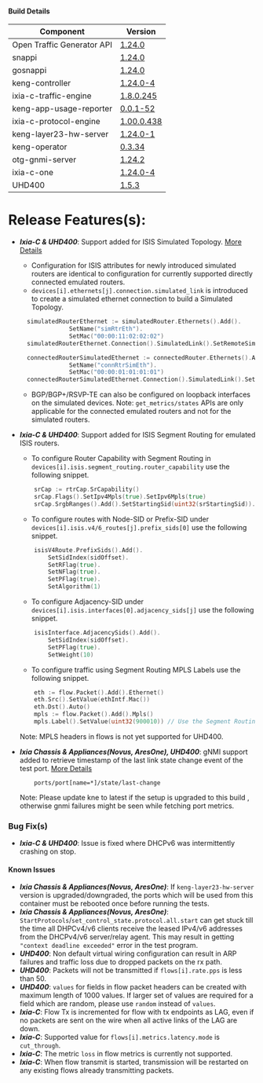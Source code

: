 #### Build Details

| Component                     | Version       |
|-------------------------------|---------------|
| Open Traffic Generator API    | [1.24.0](https://redocly.github.io/redoc/?url=https://raw.githubusercontent.com/open-traffic-generator/models/v1.24.0/artifacts/openapi.yaml)         |
| snappi                        | [1.24.0](https://pypi.org/project/snappi/1.24.0)        |
| gosnappi                      | [1.24.0](https://pkg.go.dev/github.com/open-traffic-generator/snappi/gosnappi@v1.24.0)        |
| keng-controller               | [1.24.0-4](https://github.com/orgs/open-traffic-generator/packages/container/package/keng-controller)    |
| ixia-c-traffic-engine         | [1.8.0.245](https://github.com/orgs/open-traffic-generator/packages/container/package/ixia-c-traffic-engine)       |
| keng-app-usage-reporter       | [0.0.1-52](https://github.com/orgs/open-traffic-generator/packages/container/package/keng-app-usage-reporter)      |
| ixia-c-protocol-engine        | [1.00.0.438](https://github.com/orgs/open-traffic-generator/packages/container/package/ixia-c-protocol-engine)    | 
| keng-layer23-hw-server        | [1.24.0-1](https://github.com/orgs/open-traffic-generator/packages/container/package/keng-layer23-hw-server)    |
| keng-operator                 | [0.3.34](https://github.com/orgs/open-traffic-generator/packages/container/package/keng-operator)        | 
| otg-gnmi-server               | [1.24.2](https://github.com/orgs/open-traffic-generator/packages/container/package/otg-gnmi-server)         |
| ixia-c-one                    | [1.24.0-4](https://github.com/orgs/open-traffic-generator/packages/container/package/ixia-c-one/)         |
| UHD400                        | [1.5.3]( https://downloads.ixiacom.com/support/downloads_and_updates/public/UHD400/1.5/1.5.3/artifacts.tar)         |


# Release Features(s):
* <b><i>Ixia-C & UHD400</i></b>: Support added for ISIS Simulated Topology. [More Details](https://github.com/open-traffic-generator/models/pull/327)
  - Configuration for ISIS attributes for newly introduced simulated routers are identical to configuration for currently supported directly connected emulated routers.
  -  `devices[i].ethernets[j].connection.simulated_link`​ is introduced to create a simulated ethernet connection to build a Simulated Topology.
  ```go
    simulatedRouterEthernet := simulatedRouter.Ethernets().Add().
                SetName("simRtrEth").
                SetMac("00:00:11:02:02:02")
    simulatedRouterEthernet.Connection().SimulatedLink().SetRemoteSimulatedLink("connRtrSimEth")

    connectedRouterSimulatedEthernet := connectedRouter.Ethernets().Add().
                SetName("connRtrSimEth").
                SetMac("00:00:01:01:01:01")
    connectedRouterSimulatedEthernet.Connection().SimulatedLink().SetRemoteSimulatedLink("simRtrEth")
  ```
  - BGP/BGP+/RSVP-TE can also be configured on loopback interfaces on the simulated devices.
  Note: `get_metrics/states` APIs are only applicable for the connected emulated routers and not for the simulated routers.

* <b><i>Ixia-C & UHD400</i></b>: Support added for ISIS Segment Routing for emulated ISIS routers.
    - To configure Router Capability with Segment Routing in `devices[i].isis.segment_routing.router_capability` use the following snippet.
    ```go
        srCap := rtrCap.SrCapability()​
        srCap.Flags().SetIpv4Mpls(true).SetIpv6Mpls(true)​
        srCap.SrgbRanges().Add().SetStartingSid(uint32(srStartingSid)).SetRange(uint32(srRange))​
    ```
    - To configure routes with Node-SID or Prefix-SID under `devices[i].isis.v4/6_routes[j].prefix_sids[0]` use the following snippet.
    ```go
        isisV4Route.PrefixSids().Add().​
            SetSidIndex(sidOffset).​
            SetRFlag(true).​
            SetNFlag(true).​
            SetPFlag(true).​
            SetAlgorithm(1)​
    ```
    - To configure Adjacency-SID under `devices[i].isis.interfaces[0].adjacency_sids[j]` use the following snippet.
    ```go
        isisInterface.AdjacencySids().Add().​
	        SetSidIndex(sidOffset).​
	        SetPFlag(true).
            SetWeight(10)​
    ```
    - To configure traffic using Segment Routing MPLS Labels use the following snippet.
    ```go
        eth := flow.Packet().Add().Ethernet()​
        eth.Src().SetValue(ethIntf.Mac())​
        eth.Dst().Auto()​
        mpls := flow.Packet().Add().Mpls()​
        mpls.Label().SetValue(uint32(900010))​ // Use the Segment Routing MPLS Label to which traffic has to be steered.​
    ```
    Note: MPLS headers in flows is not yet supported for UHD400.

* <b><i>Ixia Chassis & Appliances(Novus, AresOne), UHD400</i></b>: gNMI support added to retrieve timestamp of the last link state change event of the test port. [More Details](https://github.com/open-traffic-generator/models-yang/pull/40)
    ```gNMI
        ports/port[name=*]/state/last-change
    ```
    Note: Please update kne to latest if the setup is upgraded to this build , otherwise gnmi failures might be seen while fetching port metrics.

### Bug Fix(s)
* <b><i>Ixia-C & UHD400</i></b>:  Issue is fixed where DHCPv6 was intermittently crashing on stop.


#### Known Issues
* <b><i>Ixia Chassis & Appliances(Novus, AresOne)</i></b>: If `keng-layer23-hw-server` version is upgraded/downgraded, the ports which will be used from this container must be rebooted once before running the tests.
* <b><i>Ixia Chassis & Appliances(Novus, AresOne)</i></b>: `StartProtocols`/`set_control_state.protocol.all.start` can get stuck till the time all DHPCv4/v6 clients receive the leased IPv4/v6 addresses from the DHCPv4/v6 server/relay agent. This may result in getting `"context deadline exceeded"` error in the test program.
* <b><i>UHD400</i></b>: Non default virtual wiring configuration can result in ARP failures and traffic loss due to dropped packets on the rx path.
* <b><i>UHD400</i></b>: Packets will not be transmitted if `flows[i].rate.pps` is less than 50.
* <b><i>UHD400</i></b>: `values` for fields in flow packet headers can be created with maximum length of 1000 values. If larger set of values are required for a field which are random, please use `random` instead of `values`.
* <b><i>Ixia-C</i></b>: Flow Tx is incremented for flow with tx endpoints as LAG, even if no packets are sent on the wire when all active links of the LAG are down. 
* <b><i>Ixia-C</i></b>: Supported value for `flows[i].metrics.latency.mode` is `cut_through`.
* <b><i>Ixia-C</i></b>: The metric `loss` in flow metrics is currently not supported.
* <b><i>Ixia-C</i></b>: When flow transmit is started, transmission will be restarted on any existing flows already transmitting packets. 